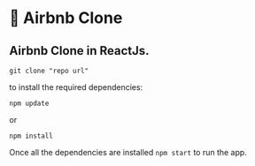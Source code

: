 # 🏡 Airbnb Clone

## Airbnb Clone in ReactJs.

`git clone "repo url"`

to install the required dependencies:

`npm update`

or

`npm install`

Once all the dependencies are installed `npm start` to run the app.
